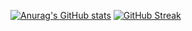 [![Anurag's GitHub stats](https://github-readme-stats.vercel.app/api?username=roy-g-biv&theme=tokyonight&count_private=true&hide=stars&show_icons=true)](https://github.com/anuraghazra/github-readme-stats)
[![GitHub Streak](https://github-readme-streak-stats.herokuapp.com/?user=roy-g-biv&theme=tokyonight&show_icons=true)](https://git.io/streak-stats)
